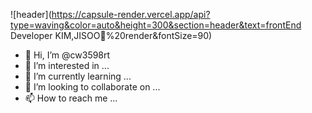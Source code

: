 ![header](https://capsule-render.vercel.app/api?type=waving&color=auto&height=300&section=header&text=frontEnd Developer KIM,JISOO👋%20render&fontSize=90)

- 👋 Hi, I’m @cw3598rt
- 👀 I’m interested in ...
- 🌱 I’m currently learning ...
- 💞️ I’m looking to collaborate on ...
- 📫 How to reach me ...

<!---
cw3598rt/cw3598rt is a ✨ special ✨ repository because its `README.md` (this file) appears on your GitHub profile.
You can click the Preview link to take a look at your changes.
--->

